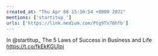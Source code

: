 ```yaml
---
created_at: "Thu Apr 08 15:30:54 +0000 2021"
mentions: ['startitup_']
urls: ['https://link.medium.com/Ptg9Tx78hfb']
---
```


In @startitup_ The 5 Laws of Success in Business and Life https://t.co/fkEkKGUIpi